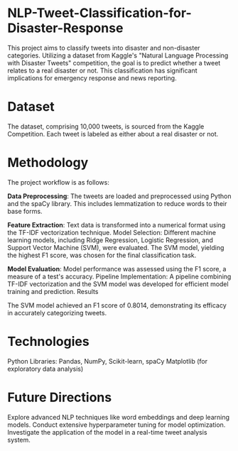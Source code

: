 # NLP-Tweet-Classification-for-Disaster-Response
This project aims to classify tweets into disaster and non-disaster categories. Utilizing a dataset from Kaggle's "Natural Language Processing with Disaster Tweets" competition, the goal is to predict whether a tweet relates to a real disaster or not. This classification has significant implications for emergency response and news reporting.

# Dataset

The dataset, comprising 10,000 tweets, is sourced from the Kaggle Competition. Each tweet is labeled as either about a real disaster or not.

# Methodology

The project workflow is as follows:

**Data Preprocessing**: 
The tweets are loaded and preprocessed using Python and the spaCy library. This includes lemmatization to reduce words to their base forms.

**Feature Extraction**: Text data is transformed into a numerical format using the TF-IDF vectorization technique.
Model Selection: Different machine learning models, including Ridge Regression, Logistic Regression, and Support Vector Machine (SVM), were evaluated. The SVM model, yielding the highest F1 score, was chosen for the final classification task.

**Model Evaluation**: Model performance was assessed using the F1 score, a measure of a test's accuracy.
Pipeline Implementation: A pipeline combining TF-IDF vectorization and the SVM model was developed for efficient model training and prediction.
Results

The SVM model achieved an F1 score of 0.8014, demonstrating its efficacy in accurately categorizing tweets.

# Technologies
Python
Libraries: Pandas, NumPy, Scikit-learn, spaCy
Matplotlib (for exploratory data analysis)

# Future Directions
Explore advanced NLP techniques like word embeddings and deep learning models.
Conduct extensive hyperparameter tuning for model optimization.
Investigate the application of the model in a real-time tweet analysis system.
